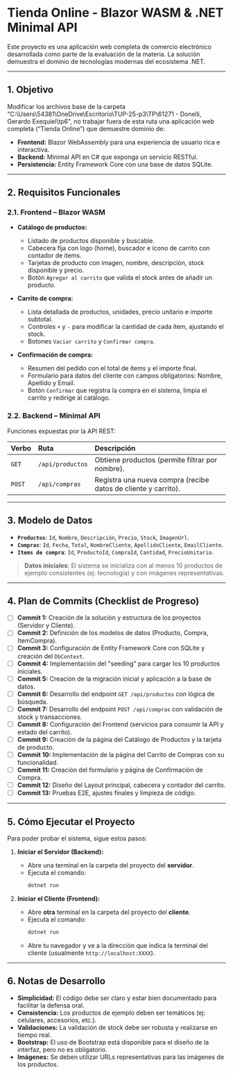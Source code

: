 # Tienda Online - Blazor WASM & .NET Minimal API

Este proyecto es una aplicación web completa de comercio electrónico desarrollada como parte de la evaluación de la materia. La solución demuestra el dominio de tecnologías modernas del ecosistema .NET.

---

## 1. Objetivo

Modificar los archivos base de la carpeta "C:\Users\54381\OneDrive\Escritorio\TUP-25-p3\TP\61271 - Donelli, Gerardo Exequiel\tp6", no trabajar fuera de esta ruta una aplicación web completa (“Tienda Online”) que demuestre dominio de:
-   **Frontend:** Blazor WebAssembly para una experiencia de usuario rica e interactiva.
-   **Backend:** Minimal API en C# que exponga un servicio RESTful.
-   **Persistencia:** Entity Framework Core con una base de datos SQLite.

---

## 2. Requisitos Funcionales

### 2.1. Frontend – Blazor WASM

-   **Catálogo de productos:**
    -   Listado de productos disponible y buscable.
    -   Cabecera fija con logo (home), buscador e ícono de carrito con contador de ítems.
    -   Tarjetas de producto con imagen, nombre, descripción, stock disponible y precio.
    -   Botón `Agregar al carrito` que valida el stock antes de añadir un producto.

-   **Carrito de compra:**
    -   Lista detallada de productos, unidades, precio unitario e importe subtotal.
    -   Controles `+` y `-` para modificar la cantidad de cada ítem, ajustando el stock.
    -   Botones `Vaciar carrito` y `Confirmar compra`.

-   **Confirmación de compra:**
    -   Resumen del pedido con el total de ítems y el importe final.
    -   Formulario para datos del cliente con campos obligatorios: Nombre, Apellido y Email.
    -   Botón `Confirmar` que registra la compra en el sistema, limpia el carrito y redirige al catálogo.

### 2.2. Backend – Minimal API

Funciones expuestas por la API REST:

| Verbo | Ruta                                      | Descripción                                      |
| :---- | :---------------------------------------- | :----------------------------------------------- |
| `GET` | `/api/productos`                          | Obtiene productos (permite filtrar por nombre).  |
| `POST`| `/api/compras`                            | Registra una nueva compra (recibe datos de cliente y carrito). |


---

## 3. Modelo de Datos

-   **`Productos`**: `Id`, `Nombre`, `Descripción`, `Precio`, `Stock`, `ImagenUrl`.
-   **`Compras`**: `Id`, `Fecha`, `Total`, `NombreCliente`, `ApellidoCliente`, `EmailCliente`.
-   **`Items de compra`**: `Id`, `ProductoId`, `CompraId`, `Cantidad`, `PrecioUnitario`.

> **Datos iniciales**: El sistema se inicializa con al menos 10 productos de ejemplo consistentes (ej: tecnología) y con imágenes representativas.

---

## 4. Plan de Commits (Checklist de Progreso)

-   [ ] **Commit 1:** Creación de la solución y estructura de los proyectos (Servidor y Cliente).
-   [ ] **Commit 2:** Definición de los modelos de datos (Producto, Compra, ItemCompra).
-   [ ] **Commit 3:** Configuración de Entity Framework Core con SQLite y creación del `DbContext`.
-   [ ] **Commit 4:** Implementación del "seeding" para cargar los 10 productos iniciales.
-   [ ] **Commit 5:** Creación de la migración inicial y aplicación a la base de datos.
-   [ ] **Commit 6:** Desarrollo del endpoint `GET /api/productos` con lógica de búsqueda.
-   [ ] **Commit 7:** Desarrollo del endpoint `POST /api/compras` con validación de stock y transacciones.
-   [ ] **Commit 8:** Configuración del Frontend (servicios para consumir la API y estado del carrito).
-   [ ] **Commit 9:** Creación de la página del Catálogo de Productos y la tarjeta de producto.
-   [ ] **Commit 10:** Implementación de la página del Carrito de Compras con su funcionalidad.
-   [ ] **Commit 11:** Creación del formulario y página de Confirmación de Compra.
-   [ ] **Commit 12:** Diseño del Layout principal, cabecera y contador del carrito.
-   [ ] **Commit 13:** Pruebas E2E, ajustes finales y limpieza de código.

---

## 5. Cómo Ejecutar el Proyecto

Para poder probar el sistema, sigue estos pasos:

1.  **Iniciar el Servidor (Backend):**
    -   Abre una terminal en la carpeta del proyecto del **servidor**.
    -   Ejecuta el comando:
        ```sh
        dotnet run
        ```

2.  **Iniciar el Cliente (Frontend):**
    -   Abre **otra** terminal en la carpeta del proyecto del **cliente**.
    -   Ejecuta el comando:
        ```sh
        dotnet run
        ```
    -   Abre tu navegador y ve a la dirección que indica la terminal del cliente (usualmente `http://localhost:XXXX`).

---

## 6. Notas de Desarrollo

-   **Simplicidad:** El código debe ser claro y estar bien documentado para facilitar la defensa oral.
-   **Consistencia:** Los productos de ejemplo deben ser temáticos (ej: celulares, accesorios, etc.).
-   **Validaciones:** La validación de stock debe ser robusta y realizarse en tiempo real.
-   **Bootstrap:** El uso de Bootstrap está disponible para el diseño de la interfaz, pero no es obligatorio.
-   **Imágenes:** Se deben utilizar URLs representativas para las imágenes de los productos.
